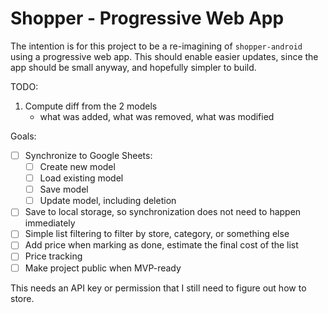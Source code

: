 # Shopper - Progressive Web App

The intention is for this project to be a re-imagining of `shopper-android` using a progressive web app. This should enable easier updates, since the app should be small anyway, and hopefully simpler to build.

TODO:
 1. Compute diff from the 2 models
    * what was added, what was removed, what was modified

Goals:
 - [ ] Synchronize to Google Sheets:
    - [ ] Create new model
    - [ ] Load existing model
    - [ ] Save model
    - [ ] Update model, including deletion

 - [ ] Save to local storage, so synchronization does not need to happen immediately
 - [ ] Simple list filtering to filter by store, category, or something else
 - [ ] Add price when marking as done, estimate the final cost of the list
 - [ ] Price tracking
 - [ ] Make project public when MVP-ready

This needs an API key or permission that I still need to figure out how to store.
